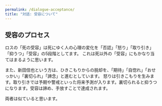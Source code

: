 ```yaml
---
permalink: /dialogue-acceptance/
title: "対話: 受容について"
---
```


## 受容のプロセス

ロスの「死の受容」は死にゆく人の心理の変化を「否認」「怒り」「取り引き」「抑うつ」「受容」の5段階としてます。
これは死以外の「受容」にもかなり当てはまるように思います。

また、新田信也という方は、ひきこもりからの脱却を、「期待」「自惚れ」「おせっかい」「裏切られ」「諦念」と進むとしています。
怒りは引きこもりを生みます。取り引きでは予期や警戒といった将来予測が入ります。裏切られると抑うつになります。受容は諦め、手放すことで達成されます。

両者は似ていると思います。
